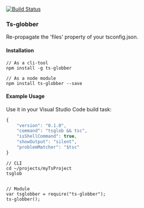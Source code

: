 [![Build Status](https://semaphoreci.com/api/v1/projects/f611cae6-6637-47ba-88ff-1a55a2292700/413283/badge.svg)](https://semaphoreci.com/seikho/ts-globber)

### Ts-globber
Re-propagate the 'files' property of your tsconfig.json.

#### Installation
```
// As a cli-tool
npm install -g ts-globber

// As a node module
npm install ts-globber --save
```

#### Example Usage
Use it in your Visual Studio Code build task:
```javascript
{
	"version": "0.1.0",
	"command": "tsglob && tsc",
	"isShellCommand": true,
	"showOutput": "silent",
	"problemMatcher": "$tsc"
}

```

```
// CLI
cd ~/projects/myTsProject
tsglob


// Module
var tsglobber = require("ts-globber");
ts-globber();
```

